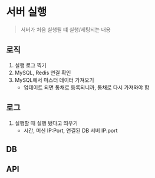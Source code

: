 # 서버 실행

> 서버가 처음 실행될 떄 실행/세팅되는 내용

## 로직
1. 실행 로그 찍기
2. MySQL, Redis 연결 확인
3. MySQL에서 마스터 데이터 가져오기
    * 업데이트 되면 통채로 등록되니까, 통채로 다시 가져와야 함

## 로그
1. 실행할 때 실행 됐다고 띄우기
    - 시간, 머신 IP:Port, 연결된 DB 서버 IP:port

## DB


## API